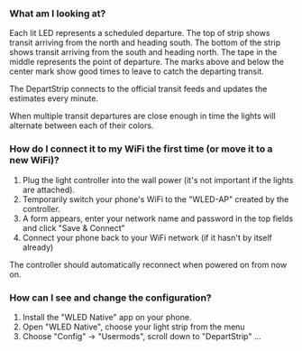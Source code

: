 ### What am I looking at?
Each lit LED represents a scheduled departure. The top of strip shows
transit arriving from the north and heading south.  The bottom of the
strip shows transit arriving from the south and heading north.  The
tape in the middle represents the point of departure.  The marks above
and below the center mark show good times to leave to catch the
departing transit.

The DepartStrip connects to the official transit feeds and updates the
estimates every minute.

When multiple transit departures are close enough in time the lights will
alternate between each of their colors.

### How do I connect it to my WiFi the first time (or move it to a new WiFi)?
1. Plug the light controller into the wall power (it's not important if the lights are attached).
2. Temporarily switch your phone's WiFi to the "WLED-AP" created by the controller.
3. A form appears, enter your network name and password in the top fields and click "Save & Connect"
4. Connect your phone back to your WiFi network (if it hasn't by itself already)

The controller should automatically reconnect when powered on from now on.

### How can I see and change the configuration?
1. Install the "WLED Native" app on your phone.
2. Open "WLED Native", choose your light strip from the menu
3. Choose "Config" -> "Usermods", scroll down to "DepartStrip" ...

